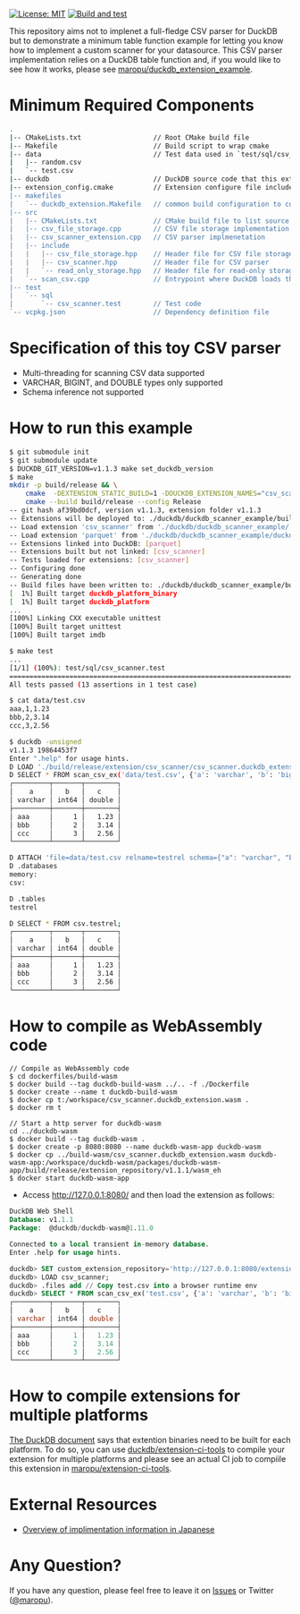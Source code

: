 [![License: MIT](https://img.shields.io/badge/License-MIT-yellow.svg)](https://opensource.org/licenses/MIT)
[![Build and test](https://github.com/maropu/duckdb_scanner_example/actions/workflows/build_and_tests.yml/badge.svg)](https://github.com/maropu/duckdb_scanner_example/actions/workflows/build_and_tests.yml)

This repository aims not to implenet a full-fledge CSV parser for DuckDB but to demonstrate a minimum table
function example for letting you know how to implement a custom scanner for your datasource.
This CSV parser implementation relies on a DuckDB table function and, if you would like to see how it works,
please see [maropu/duckdb_extension_example](https://github.com/maropu/duckdb_extension_example).

# Minimum Required Components

```bash
.
|-- CMakeLists.txt                  // Root CMake build file
|-- Makefile                        // Build script to wrap cmake
|-- data                            // Test data used in `test/sql/csv_scanner.test`
|   |-- random.csv
|   `-- test.csv
|-- duckdb                          // DuckDB source code that this extension depends on
|-- extension_config.cmake          // Extension configure file included by DuckDB's build system
|-- makefiles
|   `-- duckdb_extension.Makefile   // common build configuration to compile extention, copied from `duckdb/extension-ci-tools`
|-- src
|   |-- CMakeLists.txt              // CMake build file to list source files
|   |-- csv_file_storage.cpp        // CSV file storage implementation
|   |-- csv_scanner_extension.cpp   // CSV parser implmenetation
|   |-- include
|   |   |-- csv_file_storage.hpp    // Header file for CSV file storage
|   |   |-- csv_scanner.hpp         // Header file for CSV parser
|   |   `-- read_only_storage.hpp   // Header file for read-only storage
|   `-- scan_csv.cpp                // Entrypoint where DuckDB loads this extension
|-- test
|   `-- sql
|       `-- csv_scanner.test        // Test code
`-- vcpkg.json                      // Dependency definition file
```

# Specification of this toy CSV parser

 - Multi-threading for scanning CSV data supported
 - VARCHAR, BIGINT, and DOUBLE types only supported
 - Schema inference not supported

# How to run this example

```bash
$ git submodule init
$ git submodule update
$ DUCKDB_GIT_VERSION=v1.1.3 make set_duckdb_version
$ make
mkdir -p build/release && \
	cmake  -DEXTENSION_STATIC_BUILD=1 -DDUCKDB_EXTENSION_NAMES="csv_scanner" -DDUCKDB_EXTENSION_CSV_SCANNER_PATH="./duckdb/duckdb_scanner_example/" -DDUCKDB_EXTENSION_CSV_SCANNER_SHOULD_LINK=0 -DDUCKDB_EXTENSION_CSV_SCANNER_LOAD_TESTS=1 -DDUCKDB_EXTENSION_CSV_SCANNER_TEST_PATH="./duckdb/duckdb_scanner_example/test/sql" -DOSX_BUILD_ARCH=  -DDUCKDB_EXPLICIT_PLATFORM='' -DCMAKE_BUILD_TYPE=Release -S ./duckdb/ -B build/release && \
	cmake --build build/release --config Release
-- git hash af39bd0dcf, version v1.1.3, extension folder v1.1.3
-- Extensions will be deployed to: ./duckdb/duckdb_scanner_example/build/release/repository
-- Load extension 'csv_scanner' from './duckdb/duckdb_scanner_example/'
-- Load extension 'parquet' from './duckdb/duckdb_scanner_example/duckdb/extensions' @ v1.1.3
-- Extensions linked into DuckDB: [parquet]
-- Extensions built but not linked: [csv_scanner]
-- Tests loaded for extensions: [csv_scanner]
-- Configuring done
-- Generating done
-- Build files have been written to: ./duckdb/duckdb_scanner_example/build/release
[  1%] Built target duckdb_platform_binary
[  1%] Built target duckdb_platform
...
[100%] Linking CXX executable unittest
[100%] Built target unittest
[100%] Built target imdb

$ make test
...
[1/1] (100%): test/sql/csv_scanner.test
===============================================================================
All tests passed (13 assertions in 1 test case)

$ cat data/test.csv
aaa,1,1.23
bbb,2,3.14
ccc,3,2.56

$ duckdb -unsigned
v1.1.3 19864453f7
Enter ".help" for usage hints.
D LOAD './build/release/extension/csv_scanner/csv_scanner.duckdb_extension';
D SELECT * FROM scan_csv_ex('data/test.csv', {'a': 'varchar', 'b': 'bigint', 'c': 'double'});
┌─────────┬───────┬────────┐
│    a    │   b   │   c    │
│ varchar │ int64 │ double │
├─────────┼───────┼────────┤
│ aaa     │     1 │   1.23 │
│ bbb     │     2 │   3.14 │
│ ccc     │     3 │   2.56 │
└─────────┴───────┴────────┘

D ATTACH 'file=data/test.csv relname=testrel schema={"a": "varchar", "b": "bigint", "c": "double"}' AS csv (TYPE CSV_SCANNER);
D .databases
memory:
csv:

D .tables
testrel

D SELECT * FROM csv.testrel;
┌─────────┬───────┬────────┐
│    a    │   b   │   c    │
│ varchar │ int64 │ double │
├─────────┼───────┼────────┤
│ aaa     │     1 │   1.23 │
│ bbb     │     2 │   3.14 │
│ ccc     │     3 │   2.56 │
└─────────┴───────┴────────┘
```

# How to compile as WebAssembly code

```shell
// Compile as WebAssembly code
$ cd dockerfiles/build-wasm
$ docker build --tag duckdb-build-wasm ../.. -f ./Dockerfile
$ docker create --name t duckdb-build-wasm
$ docker cp t:/workspace/csv_scanner.duckdb_extension.wasm .
$ docker rm t

// Start a http server for duckdb-wasm
cd ../duckdb-wasm
$ docker build --tag duckdb-wasm .
$ docker create -p 8080:8080 --name duckdb-wasm-app duckdb-wasm
$ docker cp ../build-wasm/csv_scanner.duckdb_extension.wasm duckdb-wasm-app:/workspace/duckdb-wasm/packages/duckdb-wasm-app/build/release/extension_repository/v1.1.1/wasm_eh
$ docker start duckdb-wasm-app
```

 - Access http://127.0.0.1:8080/ and then load the extension as follows:

```sql
DuckDB Web Shell
Database: v1.1.1
Package:  @duckdb/duckdb-wasm@1.11.0

Connected to a local transient in-memory database.
Enter .help for usage hints.

duckdb> SET custom_extension_repository='http://127.0.0.1:8080/extension_repository';
duckdb> LOAD csv_scanner;
duckdb> .files add // Copy test.csv into a browser runtime env
duckdb> SELECT * FROM scan_csv_ex('test.csv', {'a': 'varchar', 'b': 'bigint', 'c': 'double'});
┌─────────┬───────┬────────┐
│    a    │   b   │   c    │
│ varchar │ int64 │ double │
├─────────┼───────┼────────┤
│ aaa     │     1 │   1.23 │
│ bbb     │     2 │   3.14 │
│ ccc     │     3 │   2.56 │
└─────────┴───────┴────────┘
```

# How to compile extensions for multiple platforms

[The DuckDB document](https://duckdb.org/docs/extensions/working_with_extensions.html#platforms) says that extention binaries need to be built for each platform.
To do so, you can use [duckdb/extension-ci-tools](https://github.com/duckdb/extension-ci-tools) to compile your extension for multiple platforms
and please see an actual CI job to compiile this extension in [maropu/extension-ci-tools](https://github.com/maropu/extension-ci-tools/actions/workflows/duckdb_scanner_example.yml).

# External Resources

 - [Overview of implimentation information in Japanese](https://github.com/maropu/20241129_taroleo_study/blob/master/20241129_duckdb_study/duckdb_extension.md)

# Any Question?

If you have any question, please feel free to leave it on [Issues](https://github.com/maropu/duckdb_scanner_example/issues)
or Twitter ([@maropu](http://twitter.com/#!/maropu)).
